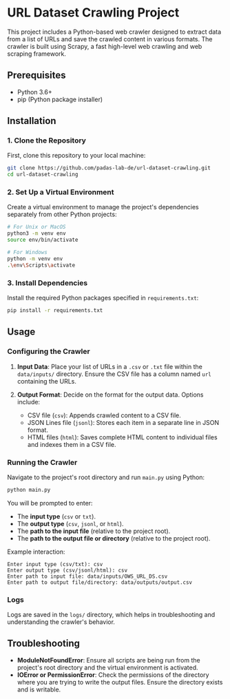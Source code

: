 # URL Dataset Crawling Project

This project includes a Python-based web crawler designed to extract data from a list of URLs and save the crawled content in various formats. The crawler is built using Scrapy, a fast high-level web crawling and web scraping framework.

## Prerequisites

- Python 3.6+
- pip (Python package installer)

## Installation

### 1. Clone the Repository

First, clone this repository to your local machine:

```bash
git clone https://github.com/padas-lab-de/url-dataset-crawling.git
cd url-dataset-crawling
```

### 2. Set Up a Virtual Environment

Create a virtual environment to manage the project's dependencies separately from other Python projects:

```bash
# For Unix or MacOS
python3 -m venv env
source env/bin/activate

# For Windows
python -m venv env
.\env\Scripts\activate
```

### 3. Install Dependencies

Install the required Python packages specified in `requirements.txt`:

```bash
pip install -r requirements.txt
```

## Usage

### Configuring the Crawler

1. **Input Data**: Place your list of URLs in a `.csv` or `.txt` file within the `data/inputs/` directory. Ensure the CSV file has a column named `url` containing the URLs.

2. **Output Format**: Decide on the format for the output data. Options include:
   - CSV file (`csv`): Appends crawled content to a CSV file.
   - JSON Lines file (`jsonl`): Stores each item in a separate line in JSON format.
   - HTML files (`html`): Saves complete HTML content to individual files and indexes them in a CSV file.

### Running the Crawler

Navigate to the project's root directory and run `main.py` using Python:

```bash
python main.py
```

You will be prompted to enter:
- The **input type** (`csv` or `txt`).
- The **output type** (`csv`, `jsonl`, or `html`).
- The **path to the input file** (relative to the project root).
- The **path to the output file or directory** (relative to the project root).

Example interaction:

```
Enter input type (csv/txt): csv
Enter output type (csv/jsonl/html): csv
Enter path to input file: data/inputs/OWS_URL_DS.csv
Enter path to output file/directory: data/outputs/output.csv
```

### Logs

Logs are saved in the `logs/` directory, which helps in troubleshooting and understanding the crawler's behavior.

## Troubleshooting

- **ModuleNotFoundError**: Ensure all scripts are being run from the project's root directory and the virtual environment is activated.
- **IOError or PermissionError**: Check the permissions of the directory where you are trying to write the output files. Ensure the directory exists and is writable.
